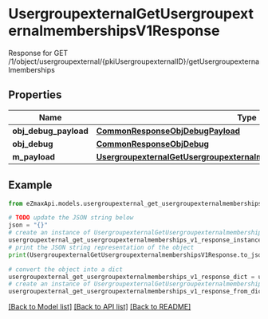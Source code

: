 # UsergroupexternalGetUsergroupexternalmembershipsV1Response

Response for GET /1/object/usergroupexternal/{pkiUsergroupexternalID}/getUsergroupexternalmemberships

## Properties

Name | Type | Description | Notes
------------ | ------------- | ------------- | -------------
**obj_debug_payload** | [**CommonResponseObjDebugPayload**](CommonResponseObjDebugPayload.md) |  | 
**obj_debug** | [**CommonResponseObjDebug**](CommonResponseObjDebug.md) |  | [optional] 
**m_payload** | [**UsergroupexternalGetUsergroupexternalmembershipsV1ResponseMPayload**](UsergroupexternalGetUsergroupexternalmembershipsV1ResponseMPayload.md) |  | 

## Example

```python
from eZmaxApi.models.usergroupexternal_get_usergroupexternalmemberships_v1_response import UsergroupexternalGetUsergroupexternalmembershipsV1Response

# TODO update the JSON string below
json = "{}"
# create an instance of UsergroupexternalGetUsergroupexternalmembershipsV1Response from a JSON string
usergroupexternal_get_usergroupexternalmemberships_v1_response_instance = UsergroupexternalGetUsergroupexternalmembershipsV1Response.from_json(json)
# print the JSON string representation of the object
print(UsergroupexternalGetUsergroupexternalmembershipsV1Response.to_json())

# convert the object into a dict
usergroupexternal_get_usergroupexternalmemberships_v1_response_dict = usergroupexternal_get_usergroupexternalmemberships_v1_response_instance.to_dict()
# create an instance of UsergroupexternalGetUsergroupexternalmembershipsV1Response from a dict
usergroupexternal_get_usergroupexternalmemberships_v1_response_from_dict = UsergroupexternalGetUsergroupexternalmembershipsV1Response.from_dict(usergroupexternal_get_usergroupexternalmemberships_v1_response_dict)
```
[[Back to Model list]](../README.md#documentation-for-models) [[Back to API list]](../README.md#documentation-for-api-endpoints) [[Back to README]](../README.md)


